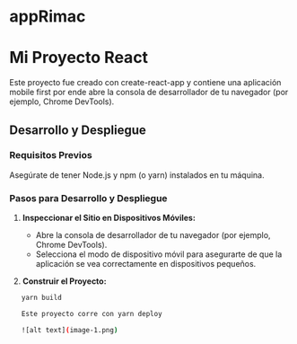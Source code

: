 # appRimac

# Mi Proyecto React

Este proyecto fue creado con create-react-app y contiene una aplicación mobile first por ende abre la consola de desarrollador de tu navegador (por ejemplo, Chrome DevTools).

## Desarrollo y Despliegue

### Requisitos Previos

Asegúrate de tener Node.js y npm (o yarn) instalados en tu máquina.

### Pasos para Desarrollo y Despliegue

1. **Inspeccionar el Sitio en Dispositivos Móviles:**

   - Abre la consola de desarrollador de tu navegador (por ejemplo, Chrome DevTools).
   - Selecciona el modo de dispositivo móvil para asegurarte de que la aplicación se vea correctamente en dispositivos pequeños.

2. **Construir el Proyecto:**

```bash
   yarn build

   Este proyecto corre con yarn deploy

   ![alt text](image-1.png)